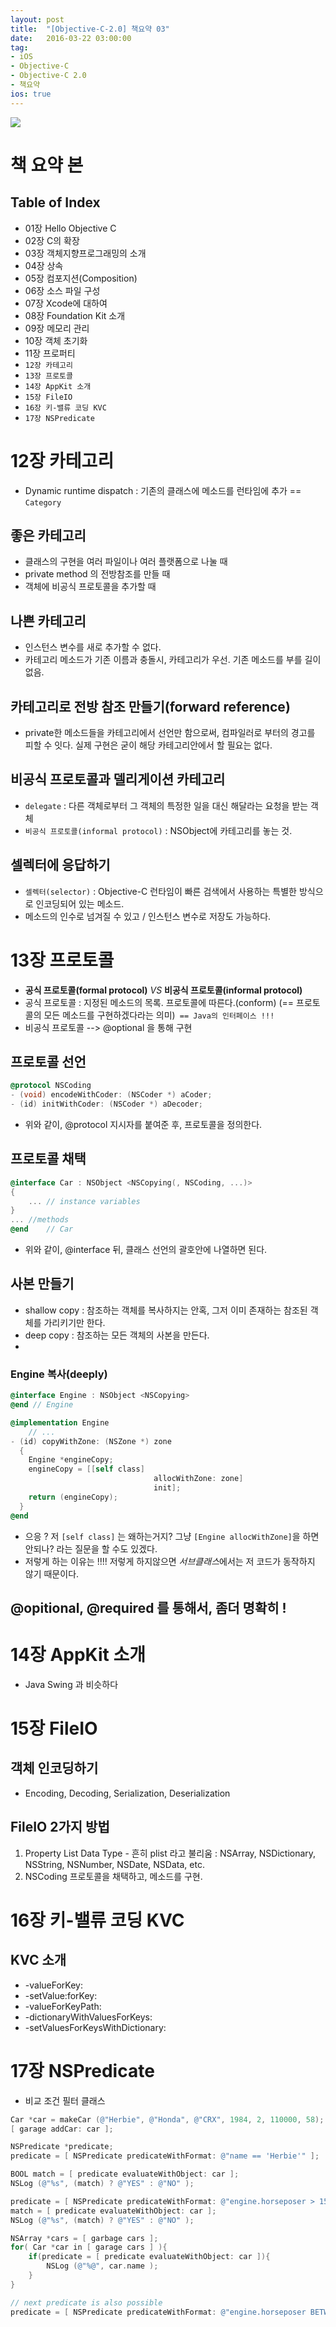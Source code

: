 ```yaml
---
layout: post
title:  "[Objective-C-2.0] 책요약 03"
date:   2016-03-22 03:00:00
tag:
- iOS
- Objective-C
- Objective-C 2.0
- 책요약
ios: true
---
```


![](https://raw.githubusercontent.com/MrKarl/MrKarl.github.io/4b664436fed33ae28727acb212ff6127092a3b82/assets/images/objectivec2.0/objectivec2.0.PNG)

# 책 요약 본

## Table of Index

- 01장 Hello Objective C
- 02장 C의 확장
- 03장 객체지향프로그래밍의 소개
- 04장 상속
- 05장 컴포지션(Composition)
- 06장 소스 파일 구성
- 07장 Xcode에 대하여
- 08장 Foundation Kit 소개
- 09장 메모리 관리
- 10장 객체 초기화
- 11장 프로퍼티
- `12장 카테고리`
- `13장 프로토콜`
- `14장 AppKit 소개`
- `15장 FileIO`
- `16장 키-밸류 코딩 KVC`
- `17장 NSPredicate`

# 12장 카테고리
- Dynamic runtime dispatch : 기존의 클래스에 메소드를 런타임에 추가 == `Category`

## 좋은 카테고리
- 클래스의 구현을 여러 파일이나 여러 플랫폼으로 나눌 때
- private method 의 전방참조를 만들 때
- 객체에 비공식 프로토콜을 추가할 때

## 나쁜 카테고리
- 인스턴스 변수를 새로 추가할 수 없다.
- 카테고리 메소드가 기존 이름과 충돌시, 카테고리가 우선. 기존 메소드를 부를 길이 없음.

## 카테고리로 전방 참조 만들기(forward reference)
- private한 메소드들을 카테고리에서 선언만 함으로써, 컴파일러로 부터의 경고를 피할 수 잇다. 실제 구현은 굳이 해당 카테고리안에서 할 필요는 없다.

## 비공식 프로토콜과 델리게이션 카테고리
- `delegate` : 다른 객체로부터 그 객체의 특정한 일을 대신 해달라는 요청을 받는 객체
- `비공식 프로토콜(informal protocol)` : NSObject에 카테고리를 놓는 것.

## 셀렉터에 응답하기
- `셀렉터(selector)` : Objective-C 런타임이 빠른 검색에서 사용하는 특별한 방식으로 인코딩되어 있는 메소드.
- 메소드의 인수로 넘겨질 수 있고 / 인스턴스 변수로 저장도 가능하다.

# 13장 프로토콜
- **공식 프로토콜(formal protocol)** *VS* **비공식 프로토콜(informal protocol)**
- 공식 프로토콜 : 지정된 메소드의 목록. 프로토콜에 따른다.(conform) (== 프로토콜의 모든 메소드를 구현하겠다라는 의미)` == Java의 인터페이스 !!!`
- 비공식 프로토콜 --> @optional 을 통해 구현

## 프로토콜 선언
```objectivec
@protocol NSCoding
- (void) encodeWithCoder: (NSCoder *) aCoder;
- (id) initWithCoder: (NSCoder *) aDecoder;
```
- 위와 같이, @protocol 지시자를 붙여준 후, 프로토콜을 정의한다.

## 프로토콜 채택
```objectivec
@interface Car : NSObject <NSCopying(, NSCoding, ...)>
{
	... // instance variables
}
... //methods
@end	// Car
```
- 위와 같이, @interface 뒤, 클래스 선언의 괄호안에 나열하면 된다.

## 사본 만들기
- shallow copy : 참조하는 객체를 복사하지는 안혹, 그저 이미 존재하는 참조된 객체를 가리키기만 한다.
- deep copy : 참조하는 모든 객체의 사본을 만든다.
- 
### Engine 복사(deeply)

```objectivec
@interface Engine : NSObject <NSCopying>
@end // Engine

@implementation Engine
	// ...
- (id) copyWithZone: (NSZone *) zone
  {
	Engine *engineCopy;
    engineCopy = [[self class]
    							allocWithZone: zone]
                                init];
	return (engineCopy);
  }
@end	
```

- 으응 ? 저 `[self class]` 는 왜하는거지? 그냥 `[Engine allocWithZone]`을 하면 안되나? 라는 질문을 할 수도 있겠다.
- 저렇게 하는 이유는 !!!! 저렇게 하지않으면 *서브클래스*에서는 저 코드가 동작하지 않기 때문이다.

## @opitional, @required 를 통해서, 좀더 명확히 !

# 14장 AppKit 소개
- Java Swing 과 비슷하다

# 15장 FileIO
## 객체 인코딩하기
- Encoding, Decoding, Serialization, Deserialization

## FileIO 2가지 방법
1. Property List Data Type - 흔히 plist 라고 불리움 : NSArray, NSDictionary, NSString, NSNumber, NSDate, NSData, etc.
2. NSCoding 프로토콜을 채택하고, 메소드를 구현.


# 16장 키-밸류 코딩 KVC
## KVC 소개
- \-valueForKey:
- \-setValue:forKey:
- \-valueForKeyPath:
- \-dictionaryWithValuesForKeys:
- \-setValuesForKeysWithDictionary:

# 17장 NSPredicate

- 비교 조건 필터 클래스

```objectivec
Car *car = makeCar (@"Herbie", @"Honda", @"CRX", 1984, 2, 110000, 58);
[ garage addCar: car ];

NSPredicate *predicate;
predicate = [ NSPredicate predicateWithFormat: @"name == 'Herbie'" ];

BOOL match = [ predicate evaluateWithObject: car ];
NSLog (@"%s", (match) ? @"YES" : @"NO" );

predicate = [ NSPredicate predicateWithFormat: @"engine.horseposer > 150" ];
match = [ predicate evaluateWithObject: car ];
NSLog (@"%s", (match) ? @"YES" : @"NO" );

NSArray *cars = [ garbage cars ];
for( Car *car in [ garage cars ] ){
	if(predicate = [ predicate evaluateWithObject: car ]){
		NSLog (@"%@", car.name );		
    }
}

// next predicate is also possible
predicate = [ NSPredicate predicateWithFormat: @"engine.horseposer BETWEEN { 50, 150}" ];
```

